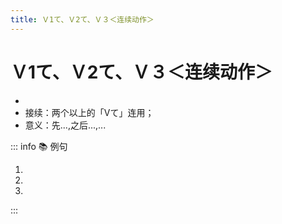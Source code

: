 ```yaml
---
title: Ｖ1て、Ｖ2て、Ｖ３＜连续动作＞
---
```


# Ｖ1て、Ｖ2て、Ｖ３＜连续动作＞

- <grammer-content sentence="意义：表示连续进行的几个动作在时间上的先后顺序。**时态只会在最后一个动词上体现**；" />
- 接续：两个以上的「Vて」连用；
- 意义：先...,之后...,...

::: info :books: 例句

1. <grammer-content sentence="まず、オンライン[決済/けっさい]のアプリ**を[開/ひら]いて、マイページを[押/お]して、[銀行/ぎんこう]カード[登録/とうろく]**を[選/えら]びます。" trans="首先，打开在线支付的应用程序，点击我的页面，然后选择银行卡注册。" />
2. <grammer-content sentence="[朝/あさ]**[起/お]きて、[運動/うんどう]をして、[食事/しょくじ]をして、[会社/かいしゃ]へ[行/い]く**。" trans="早上起床，做运动，吃饭，然后去公司。" />
3. <grammer-content sentence="[昨日/きのう]の[休/やす]みに、[友達/ともだち]と[一緒/いっしょ]に[町/まち]へ**[行/い]って、[買/か]い[物/もの]をして、[映画/えいが]を[見/み]た**。" trans="昨天休息的时候，和朋友一起去街上买了东西，看了电影。" />

:::
